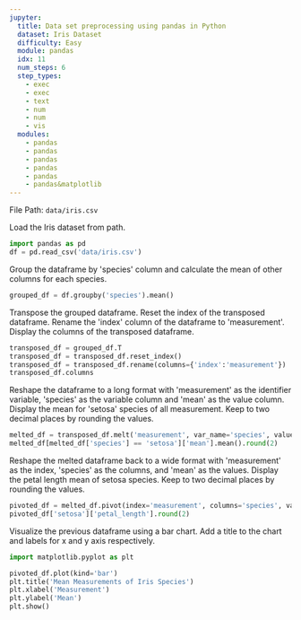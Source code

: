 ```yaml
---
jupyter:
  title: Data set preprocessing using pandas in Python
  dataset: Iris Dataset
  difficulty: Easy
  module: pandas
  idx: 11
  num_steps: 6
  step_types:
    - exec
    - exec
    - text
    - num
    - num
    - vis
  modules:
    - pandas
    - pandas
    - pandas
    - pandas
    - pandas
    - pandas&matplotlib
---
```


File Path: `data/iris.csv`

Load the Iris dataset from path.

```python
import pandas as pd
df = pd.read_csv('data/iris.csv')
```

Group the dataframe by 'species' column and calculate the mean of other columns for each species.

```python
grouped_df = df.groupby('species').mean()
```

Transpose the grouped dataframe. Reset the index of the transposed dataframe. Rename the 'index' column of the dataframe to 'measurement'. Display the columns of the transposed dataframe.

```python
transposed_df = grouped_df.T
transposed_df = transposed_df.reset_index()
transposed_df = transposed_df.rename(columns={'index':'measurement'})
transposed_df.columns
```

Reshape the dataframe to a long format with 'measurement' as the identifier variable, 'species' as the variable column and 'mean' as the value column. Display the mean for 'setosa' species of all measurement. Keep to two decimal places by rounding the values.
```python
melted_df = transposed_df.melt('measurement', var_name='species', value_name='mean')
melted_df[melted_df['species'] == 'setosa']['mean'].mean().round(2)
```

Reshape the melted dataframe back to a wide format with 'measurement' as the index, 'species' as the columns, and 'mean' as the values. Display the petal length mean of setosa species. Keep to two decimal places by rounding the values.
```python
pivoted_df = melted_df.pivot(index='measurement', columns='species', values='mean')
pivoted_df['setosa']['petal_length'].round(2)
```

Visualize the previous dataframe using a bar chart. Add a title to the chart and labels for x and y axis respectively.
```python
import matplotlib.pyplot as plt 

pivoted_df.plot(kind='bar')
plt.title('Mean Measurements of Iris Species')
plt.xlabel('Measurement')
plt.ylabel('Mean')
plt.show()
```
